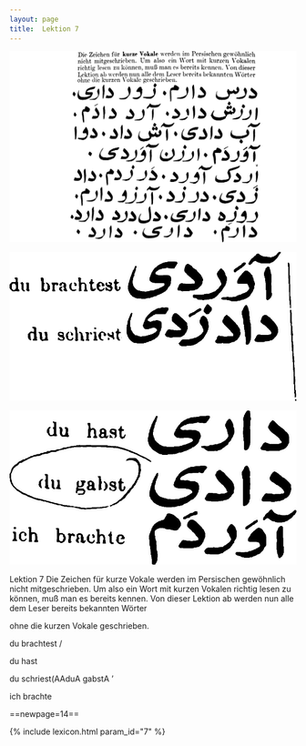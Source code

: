 ```yaml
---
layout: page
title:  Lektion 7
---
```



![image](/assets/s/016.png-03.png)

![image](/assets/s/2col/016.png-17_1L.png)

![image](/assets/s/2col/016.png-17_2R.png)

Lektion 7 Die Zeichen für kurze Vokale werden im Persischen gewöhnlich
nicht mitgeschrieben. Um also ein Wort mit kurzen Vokalen richtig lesen
zu können, muß man es bereits kennen. Von dieser Lektion ab werden nun
alle dem Leser bereits bekannten Wörter

ohne die kurzen Vokale geschrieben.

du brachtest /

du hast

du schriest(AAduA gabstA ’

ich brachte





==newpage=14==

{% include lexicon.html param_id="7" %}